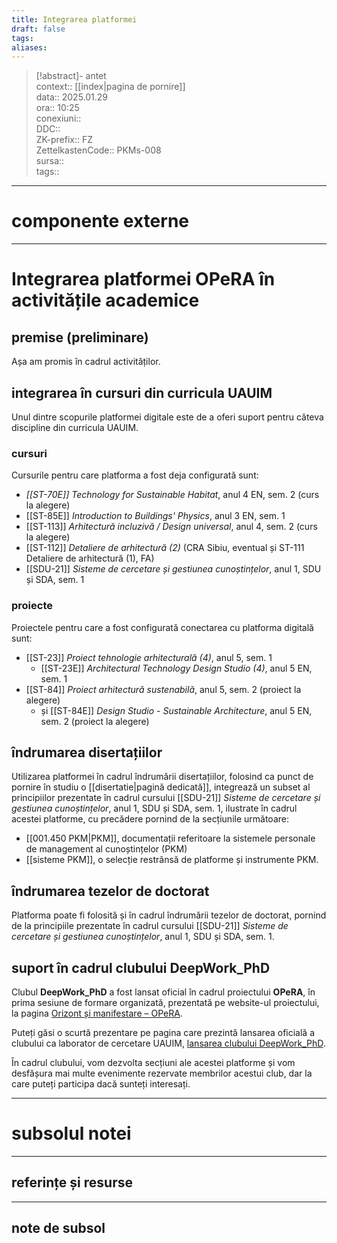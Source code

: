 ```yaml
---
title: Integrarea platformei
draft: false
tags: 
aliases: 
---
```

> [!abstract]- antet  
> context::  [[index|pagina de pornire]]   
> data:: 2025.01.29  
> ora:: 10:25  
> conexiuni::  
> DDC::  
> ZK-prefix::  FZ  
> ZettelkastenCode::  PKMs-008  
> sursa::  
> tags::  


---
# componente externe


---

# Integrarea platformei OPeRA în activitățile academice
## premise (preliminare)
Așa am promis în cadrul activităților.
## integrarea în cursuri din curricula UAUIM
Unul dintre scopurile platformei digitale este de a oferi suport pentru câteva discipline din curricula UAUIM.
### cursuri
Cursurile pentru care platforma a fost deja configurată sunt:
- *[[ST-70E]] Technology for Sustainable Habitat*, anul 4 EN, sem. 2 (curs la alegere)
- [[ST-85E]] *Introduction to Buildings' Physics*, anul 3 EN, sem. 1
- [[ST-113]] *Arhitectură incluzivă / Design universal*, anul 4, sem. 2 (curs la alegere)
- [[ST-112]] *Detaliere de arhitectură (2)* (CRA Sibiu, eventual și ST-111 Detaliere de arhitectură (1), FA)
- [[SDU-21]] *Sisteme de cercetare și gestiunea cunoștințelor*, anul 1, SDU și SDA, sem. 1
### proiecte
Proiectele pentru care a fost configurată conectarea cu platforma digitală sunt:
- [[ST-23]] *Proiect tehnologie arhitecturală (4)*, anul 5, sem. 1
	- [[ST-23E]] *Architectural Technology Design Studio (4)*, anul 5 EN, sem. 1
- [[ST-84]] *Proiect arhitectură sustenabilă*, anul 5, sem. 2 (proiect la alegere)
	- și [[ST-84E]] *Design Studio - Sustainable Architecture*, anul 5 EN, sem. 2 (proiect la alegere)
## îndrumarea disertațiilor
Utilizarea platformei în cadrul îndrumării disertațiilor, folosind ca punct de pornire în studiu o [[disertatie|pagină dedicată]], integrează un subset al principiilor prezentate în cadrul cursului [[SDU-21]] *Sisteme de cercetare și gestiunea cunoștințelor*, anul 1, SDU și SDA, sem. 1, ilustrate în cadrul acestei platforme, cu precădere pornind de la secțiunile următoare:
- [[001.450 PKM|PKM]], documentații referitoare la sistemele personale de management al cunoștințelor (PKM)
- [[sisteme PKM]], o selecție restrânsă de platforme și instrumente PKM.
## îndrumarea tezelor de doctorat
Platforma poate fi folosită și în cadrul îndrumării tezelor de doctorat, pornind de la principiile prezentate în cadrul cursului [[SDU-21]] *Sisteme de cercetare și gestiunea cunoștințelor*, anul 1, SDU și SDA, sem. 1.
## suport în cadrul clubului DeepWork_PhD
Clubul **DeepWork_PhD** a fost lansat oficial în cadrul proiectului **OPeRA**, în prima sesiune de formare organizată, prezentată pe website-ul proiectului, la pagina [Orizont și manifestare – OPeRA](https://opera-phd.org/orizont-si-manifestare/).

Puteți găsi o scurtă prezentare pe pagina care prezintă lansarea oficială a clubului ca laborator de cercetare UAUIM, [lansarea clubului DeepWork_PhD](https://opera-phd.org/s1-3/).

În cadrul clubului, vom dezvolta secțiuni ale acestei platforme și vom desfășura mai multe evenimente rezervate membrilor acestui club, dar la care puteți participa dacă sunteți interesați. 


---
# subsolul notei
---
## referințe și resurse


---
## note de subsol  